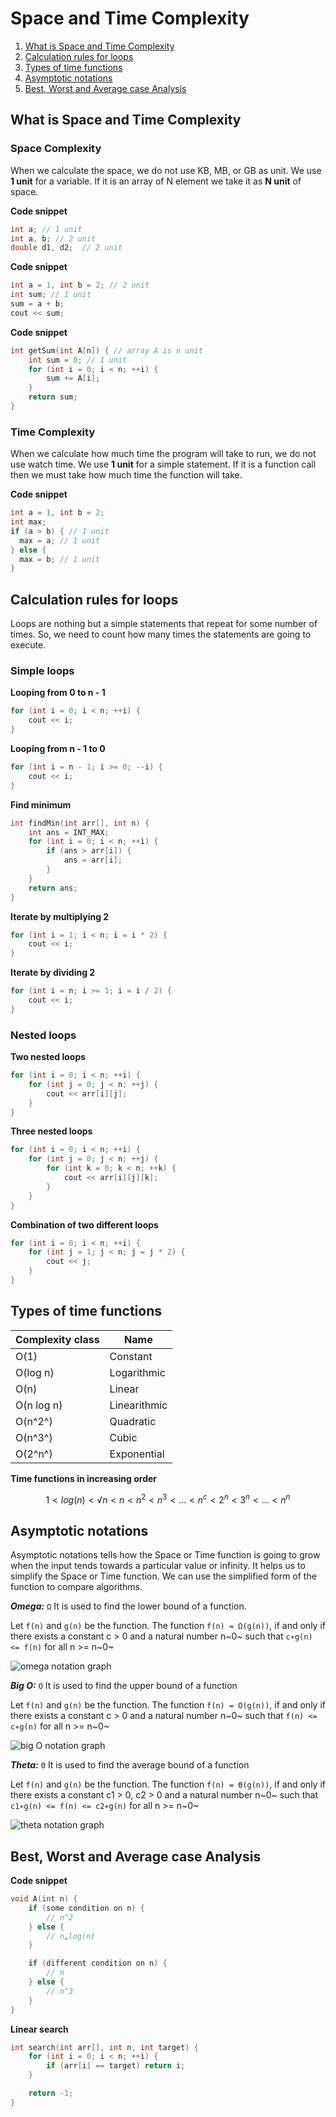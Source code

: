 # Space and Time Complexity


1. [What is Space and Time Complexity](#what-is-space-and-time-complexity)
2. [Calculation rules for loops](#calculation-rules-for-loops)
3. [Types of time functions](#types-of-time-functions)
4. [Asymptotic notations](#asymptotic-notations)
5. [Best, Worst and Average case Analysis](#best-worst-and-average-case-analysis)

## What is Space and Time Complexity

### Space Complexity
When we calculate the space, we do not use KB, MB, or GB as unit.
We use **1 unit** for a variable. If it is an array of N element we take it as **N unit** of space.

**Code snippet**
```cpp
int a; // 1 unit
int a, b; // 2 unit
double d1, d2;  // 2 unit
```

**Code snippet**
```cpp
int a = 1, int b = 2; // 2 unit
int sum; // 1 unit
sum = a + b;
cout << sum;
```
**Code snippet**
```cpp
int getSum(int A[n]) { // array A is n unit
    int sum = 0; // 1 unit
    for (int i = 0; i < n; ++i) {
        sum += A[i];
    }
    return sum;
}
```

### Time Complexity
When we calculate how much time the program will take to run, we do not use watch time.
We use **1 unit** for a simple statement. If it is a function call then we must take how much time the function will take.

**Code snippet**
```cpp
int a = 1, int b = 2;
int max;
if (a > b) { // 1 unit
  max = a; // 1 unit
} else {
  max = b; // 1 unit
}
```


## Calculation rules for loops

Loops are nothing but a simple statements that repeat for some number of times. So, we need to count how many times the statements are going to execute.

### Simple loops

**Looping from 0 to n - 1**
```cpp
for (int i = 0; i < n; ++i) {
	cout << i;
}
```

**Looping from n - 1 to 0**
```cpp
for (int i = n - 1; i >= 0; --i) {
	cout << i;
}
```

**Find minimum**
```cpp
int findMin(int arr[], int n) {
	int ans = INT_MAX;
	for (int i = 0; i < n; ++i) {
		if (ans > arr[i]) {
			ans = arr[i];
		}
	}
	return ans;
}
```

**Iterate by multiplying 2**
```cpp
for (int i = 1; i < n; i = i * 2) {
	cout << i;
}
```

**Iterate by dividing 2**
```cpp
for (int i = n; i >= 1; i = i / 2) {
	cout << i;
}
```

### Nested loops

**Two nested loops**
```cpp
for (int i = 0; i < n; ++i) {
	for (int j = 0; j < n; ++j) {
		cout << arr[i][j];
	}
}
```

**Three nested loops**
```cpp
for (int i = 0; i < n; ++i) {
	for (int j = 0; j < n; ++j) {
		for (int k = 0; k < n; ++k) {
			cout << arr[i][j][k];
		}
	}
}
```

**Combination of two different loops**
```cpp
for (int i = 0; i < n; ++i) {
	for (int j = 1; j < n; j = j * 2) {
		cout << j;
	}
}
```

## Types of time functions

| Complexity class			| Name 			|
|---------------------------|---------------|
| O(1) 						| Constant 		|
| O(log n) 					| Logarithmic 	|
| O(n) 						| Linear 		|
| O(n log n)				| Linearithmic	|
| O(n^2^)					| Quadratic 	|
| O(n^3^)					| Cubic 		|
| O(2^n^)					| Exponential 	|


**Time functions in increasing order**

$$
1 < log(n) < √n < n < n^2 < n^3 < ... < n^c < 2^n < 3^n < ... < n^n
$$



## Asymptotic notations
Asymptotic notations tells how the Space or Time function is going to grow when the input tends towards a particular value or infinity. It helps us to simplify the Space or Time function. We can use the simplified form of the function to compare algorithms.

***Omega:*** `Ω`
It is used to find the lower bound of a function.

Let `f(n)` and `g(n)` be the function.
The function `f(n) = Ω(g(n))`, if and only if there exists a constant c > 0 and a natural number n~0~ such that `c∗g(n) <= f(n)` for all n >= n~0~

<img 
	src="public/omega-notation.png" 
	alt="omega notation graph" 
	style="max-width: 350px"
/>

***Big O:*** `O`
It is used to find the upper bound of a function

Let `f(n)` and `g(n)` be the function.
The function `f(n) = O(g(n))`, if and only if there exists a constant c > 0 and a natural number n~0~ such that `f(n) <= c∗g(n)` for all n >= n~0~

<img 
	src="public/big-O-notation.png" 
	alt="big O notation graph" 
	style="max-width: 350px"
/>


***Theta:*** `Θ`
It is used to find the average bound of a function

Let `f(n)` and `g(n)` be the function.
The function `f(n) = Θ(g(n))`, if and only if there exists a constant c1 > 0, c2 > 0 and a natural number n~0~ such that `c1∗g(n) <= f(n) <= c2∗g(n)` for all n >= n~0~

<img 
	src="public/theta-notation.png" 
	alt="theta notation graph" 
	style="max-width: 350px"
/>


## Best, Worst and Average case Analysis

**Code snippet**
```cpp
void A(int n) {
	if (some condition on n) {
		// n^2
	} else {
		// n⁎log(n)
	}

	if (different condition on n) {
		// n
	} else {
		// n^3
	}
}
```

**Linear search**
```cpp
int search(int arr[], int n, int target) {
	for (int i = 0; i < n; ++i) {
		if (arr[i] == target) return i;
	}

	return -1;
}
```

